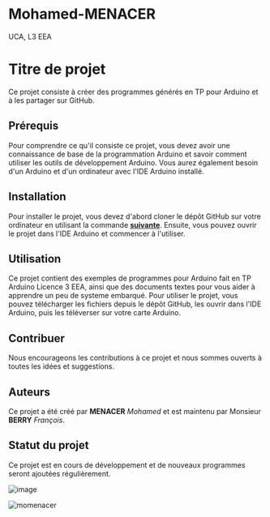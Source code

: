# Mohamed-MENACER
UCA, L3 EEA

# Titre de projet

Ce projet consiste à créer des programmes générés en TP pour Arduino et à les partager sur GitHub.

## Prérequis

Pour comprendre ce qu'il consiste ce projet, vous devez avoir une connaissance de base de la programmation Arduino et savoir comment utiliser les outils de développement Arduino. Vous aurez également besoin d'un Arduino et d'un ordinateur avec l'IDE Arduino installé.

## Installation

Pour installer le projet, vous devez d'abord cloner le dépôt GitHub sur votre ordinateur en utilisant la commande [**suivante**](https://github.com/L3-Option-TSI-2023/Mohamed-MENACER/archive/refs/heads/main.zip).
Ensuite, vous pouvez ouvrir le projet dans l'IDE Arduino et commencer à l'utiliser.

## Utilisation
 
Ce projet contient des exemples de programmes pour Arduino fait en TP Arduino Licence 3 EEA, ainsi que des documents textes pour vous aider à apprendre un peu de systeme embarqué. Pour utiliser le projet, vous pouvez télécharger les fichiers depuis le dépôt GitHub, les ouvrir dans l'IDE Arduino, puis les téléverser sur votre carte Arduino.

## Contribuer

Nous encourageons les contributions à ce projet et nous sommes ouverts à toutes les idées et suggestions.

## Auteurs

Ce projet a été créé par **MENACER** *Mohamed* et est maintenu par Monsieur **BERRY** *François*.

## Statut du projet

Ce projet est en cours de développement et de nouveaux programmes seront ajoutées régulièrement.

![image](https://logovtor.com/wp-content/uploads/2020/11/arduino-open-source-community-logo-vector.png)

<p><img align="center" src="https://github-readme-streak-stats.herokuapp.com/?user=momenacer&" alt="momenacer" /></p>

